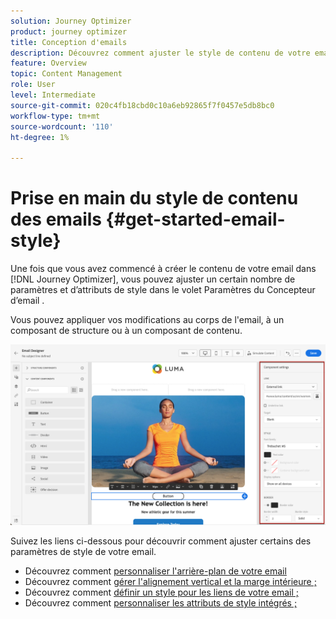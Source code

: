 ```yaml
---
solution: Journey Optimizer
product: journey optimizer
title: Conception d'emails
description: Découvrez comment ajuster le style de contenu de votre email
feature: Overview
topic: Content Management
role: User
level: Intermediate
source-git-commit: 020c4fb18cbd0c10a6eb92865f7f0457e5db8bc0
workflow-type: tm+mt
source-wordcount: '110'
ht-degree: 1%

---
```


# Prise en main du style de contenu des emails {#get-started-email-style}

Une fois que vous avez commencé à créer le contenu de votre email dans [!DNL Journey Optimizer], vous pouvez ajuster un certain nombre de paramètres et d’attributs de style dans le volet Paramètres du Concepteur d’email .

Vous pouvez appliquer vos modifications au corps de l&#39;email, à un composant de structure ou à un composant de contenu.

![](assets/email_designer_content_components_settings.png)

Suivez les liens ci-dessous pour découvrir comment ajuster certains des paramètres de style de votre email.

* Découvrez comment [personnaliser l&#39;arrière-plan de votre email](backgrounds.md)
* Découvrez comment [gérer l&#39;alignement vertical et la marge intérieure ;](alignment-and-padding.md)
* Découvrez comment [définir un style pour les liens de votre email ;](styling-links.md)
* Découvrez comment [personnaliser les attributs de style intégrés ;](inline-styling.md)